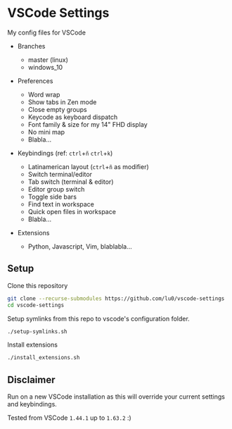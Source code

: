 # VSCode Settings
My config files for VSCode

- Branches
    - master (linux)
    - windows_10
   
- Preferences
    - Word wrap 
    - Show tabs in Zen mode
    - Close empty groups
    - Keycode as keyboard dispatch
    - Font family & size for my 14" FHD display
    - No mini map
    - Blabla...

- Keybindings (ref: `ctrl`+`ñ` `ctrl`+`k`)
    - Latinamerican layout (`ctrl`+`ñ` as modifier)
    - Switch terminal/editor
    - Tab switch (terminal & editor)
    - Editor group switch
    - Toggle side bars
    - Find text in workspace
    - Quick open files in workspace
    - Blabla...

- Extensions
    - Python, Javascript, Vim, blablabla...

## Setup

Clone this repository
```zsh
git clone --recurse-submodules https://github.com/lu0/vscode-settings
cd vscode-settings
```

Setup symlinks from this repo to vscode's configuration folder.
```sh
./setup-symlinks.sh
```

Install extensions
```sh
./install_extensions.sh
```

## Disclaimer
Run on a new VSCode installation as this will override your current settings and keybindings. 

Tested from VSCode `1.44.1` up to `1.63.2` :)
